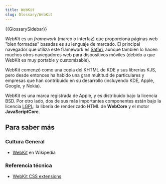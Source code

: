 ```yaml
---
title: WebKit
slug: Glossary/WebKit
---
```


{{GlossarySidebar}}

_WebKit_ es un _framework_ (marco o interfaz) que proporciona páginas web "bien formadas" basadas es su lenguaje de marcado. El principal navegador que utiliza este framework es [Safari](/es/docs/Glossary/Apple_Safari), aunque también lo hacen muchos otros navegadores web para dispositivos móviles (debido a que WebKit es muy portable y customizable).

WebKit comenzó como una copia del KHTML de KDE y sus librerías KJS, pero desde entonces ha habido una gran multitud de particulares y empresas que han contribuido en su desarrollo (incluyendo KDE, Apple, Google, y Nokia).

WebKit es una marca registrada de Apple, y es distribuido bajo la licencia BSD. Por otro lado, dos de sus más importantes componentes están bajo la licencia [LGPL](/es/docs/Glossary/LGPL): la libería de renderizado HTML de **WebCore** y el motor **JavaScriptCore**.

## Para saber más

### Cultura General

- [WebKit](https://es.wikipedia.org/wiki/WebKit) en Wikipedia

### Referencia técnica

- [WebKit CSS extensions](/es/docs/Web/CSS/Webkit_Extensions)
